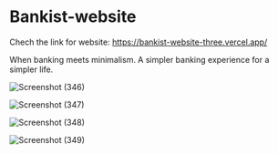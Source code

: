# Bankist-website

Chech the link for website:
https://bankist-website-three.vercel.app/

When banking meets minimalism.
A simpler banking experience for a simpler life.

![Screenshot (346)](https://user-images.githubusercontent.com/104769216/183978041-ce1d1b5c-4667-4295-ade0-5ac1f08818b0.png)

![Screenshot (347)](https://user-images.githubusercontent.com/104769216/183978049-d9f95188-f632-4dad-86e5-c1eb96e327b1.png)

![Screenshot (348)](https://user-images.githubusercontent.com/104769216/183978054-d51da1e3-7a3c-408c-b236-bd74bf1bb204.png)

![Screenshot (349)](https://user-images.githubusercontent.com/104769216/183978062-96839a0f-b8e5-483f-976d-99e9035f6b95.png)
